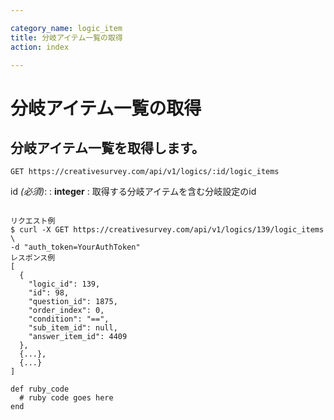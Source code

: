 ```yaml
---

category_name: logic_item
title: 分岐アイテム一覧の取得
action: index

---
```


# 分岐アイテム一覧の取得

## 分岐アイテム一覧を取得します。

`GET https://creativesurvey.com/api/v1/logics/:id/logic_items`

id _(必須)_:
: __integer__
: 取得する分岐アイテムを含む分岐設定のid

~~~

リクエスト例
$ curl -X GET https://creativesurvey.com/api/v1/logics/139/logic_items \
-d "auth_token=YourAuthToken"
レスポンス例
[
  {
    "logic_id": 139,
    "id": 98,
    "question_id": 1875,
    "order_index": 0,
    "condition": "==",
    "sub_item_id": null,
    "answer_item_id": 4409
  },
  {...},
  {...}
]

~~~

~~~
def ruby_code
  # ruby code goes here
end
~~~

